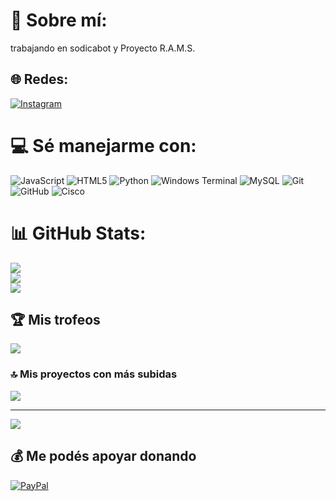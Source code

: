 # 💫 Sobre mí:
trabajando en sodicabot y Proyecto R.A.M.S.


## 🌐 Redes:
[![Instagram](https://img.shields.io/badge/Instagram-%23E4405F.svg?logo=Instagram&logoColor=white)](https://instagram.com/ramatwo_) 

# 💻 Sé manejarme con:
![JavaScript](https://img.shields.io/badge/javascript-%23323330.svg?style=for-the-badge&logo=javascript&logoColor=%23F7DF1E) ![HTML5](https://img.shields.io/badge/html5-%23E34F26.svg?style=for-the-badge&logo=html5&logoColor=white) ![Python](https://img.shields.io/badge/python-3670A0?style=for-the-badge&logo=python&logoColor=ffdd54) ![Windows Terminal](https://img.shields.io/badge/Windows%20Terminal-%234D4D4D.svg?style=for-the-badge&logo=windows-terminal&logoColor=white) ![MySQL](https://img.shields.io/badge/mysql-4479A1.svg?style=for-the-badge&logo=mysql&logoColor=white) ![Git](https://img.shields.io/badge/git-%23F05033.svg?style=for-the-badge&logo=git&logoColor=white) ![GitHub](https://img.shields.io/badge/github-%23121011.svg?style=for-the-badge&logo=github&logoColor=white) ![Cisco](https://img.shields.io/badge/cisco-%23049fd9.svg?style=for-the-badge&logo=cisco&logoColor=black)
# 📊 GitHub Stats:
![](https://github-readme-stats.vercel.app/api?username=ramatwo&theme=radical&hide_border=false&include_all_commits=true&count_private=true)<br/>
![](https://github-readme-streak-stats.herokuapp.com/?user=ramatwo&theme=radical&hide_border=false)<br/>
![](https://github-readme-stats.vercel.app/api/top-langs/?username=ramatwo&theme=radical&hide_border=false&include_all_commits=true&count_private=true&layout=compact)

## 🏆 Mis trofeos
![](https://github-profile-trophy.vercel.app/?username=ramatwo&theme=radical&no-frame=false&no-bg=true&margin-w=4)

### 🔝 Mis proyectos con más subidas
![](https://github-contributor-stats.vercel.app/api?username=ramatwo&limit=5&theme=radical&combine_all_yearly_contributions=true)

---
[![](https://visitcount.itsvg.in/api?id=ramatwo&icon=3&color=1)](https://visitcount.itsvg.in)

  ## 💰 Me podés apoyar donando
  [![PayPal](https://img.shields.io/badge/PayPal-00457C?style=for-the-badge&logo=paypal&logoColor=white)](https://paypal.me/ramardo) 

  
<!-- Proudly created with GPRM ( https://gprm.itsvg.in ) -->
